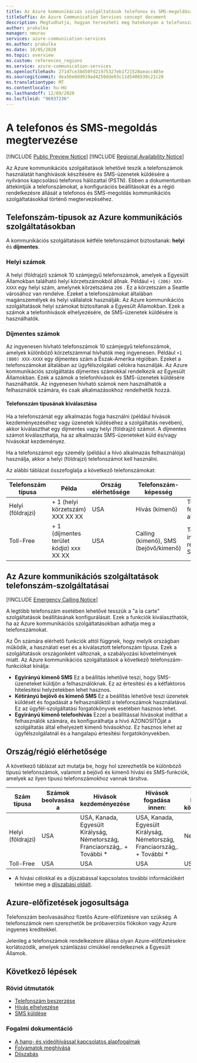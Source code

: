 ```yaml
---
title: Az Azure kommunikációs szolgáltatások telefonos és SMS-megoldásának megtervezése
titleSuffix: An Azure Communication Services concept document
description: Megtudhatja, hogyan tervezheti meg hatékonyan a telefonszámok és a telefonos szolgáltatások használatát.
author: prakulka
manager: nmurav
services: azure-communication-services
ms.author: prakulka
ms.date: 10/05/2020
ms.topic: overview
ms.custom: references_regions
ms.service: azure-communication-services
ms.openlocfilehash: 271d7ce38d50fd21975327eb1f21528aeacc485e
ms.sourcegitcommit: dea56e0dd919ad4250dde03c11d5406530c21c28
ms.translationtype: MT
ms.contentlocale: hu-HU
ms.lasthandoff: 12/09/2020
ms.locfileid: "96937236"
---
```

# <a name="plan-your-telephony-and-sms-solution"></a>A telefonos és SMS-megoldás megtervezése

[!INCLUDE [Public Preview Notice](../../includes/public-preview-include.md)]
[!INCLUDE [Regional Availability Notice](../../includes/regional-availability-include.md)]

Az Azure kommunikációs szolgáltatások lehetővé teszik a telefonszámok használatát hanghívások készítésére és SMS-üzenetek küldésére a nyilvános kapcsolású telefonos hálózattal (PSTN). Ebben a dokumentumban áttekintjük a telefonszámokat, a konfigurációs beállításokat és a régió rendelkezésre állását a telefonos és SMS-megoldás kommunikációs szolgáltatásokkal történő megtervezéséhez.





## <a name="phone-number-types-in-azure-communication-services"></a>Telefonszám-típusok az Azure kommunikációs szolgáltatásokban
 
A kommunikációs szolgáltatások kétféle telefonszámot biztosítanak: **helyi** és **díjmentes**. 

### <a name="local-numbers"></a>Helyi számok
A helyi (földrajzi) számok 10 számjegyű telefonszámok, amelyek a Egyesült Államokban található helyi körzetszámokból állnak. Például `+1 (206) XXX-XXXX` egy helyi szám, amelynek körzetszáma `206` . Ez a körzetszám a Seattle városához van rendelve. Ezeket a telefonszámokat általában magánszemélyek és helyi vállalatok használják. Az Azure kommunikációs szolgáltatások helyi számokat biztosítanak a Egyesült Államokban. Ezek a számok a telefonhívások elhelyezésére, de SMS-üzenetek küldésére is használhatók. 

### <a name="toll-free-numbers"></a>Díjmentes számok
Az ingyenesen hívható telefonszámok 10 számjegyű telefonszámok, amelyek különböző körzetszámmal hívhatók meg ingyenesen. Például `+1 (800) XXX-XXXX` egy díjmentes szám a Észak-Amerika régióban. Ezeket a telefonszámokat általában az ügyfélszolgálati célokra használják. Az Azure kommunikációs szolgáltatás díjmentes számokkal rendelkezik az Egyesült Államokban. Ezek a számok a telefonhívások és SMS-üzenetek küldésére használhatók. Az ingyenesen hívható számok nem használhatók a felhasználók számára, és csak alkalmazásokhoz rendelhetők hozzá.

#### <a name="choosing-a-phone-number-type"></a>Telefonszám típusának kiválasztása

Ha a telefonszámát egy alkalmazás fogja használni (például hívások kezdeményezéséhez vagy üzenetek küldéséhez a szolgáltatás nevében), akkor kiválaszthat egy díjmentes vagy helyi (földrajzi) számot. A díjmentes számot kiválaszthatja, ha az alkalmazás SMS-üzeneteket küld és/vagy hívásokat kezdeményez.

Ha a telefonszámot egy személy (például a hívó alkalmazás felhasználója) használja, akkor a helyi (földrajzi) telefonszámot kell használni. 

Az alábbi táblázat összefoglalja a következő telefonszámokat: 

| Telefonszám típusa | Példa                              | Ország elérhetősége    | Telefonszám-képesség |Gyakori használati eset                                                                                                     |
| ----------------- | ------------------------------------ | ----------------------- | ------------------------|------------------------------------------------------------------------------------------------------------------- |
| Helyi (földrajzi)        | + 1 (helyi körzetszám) XXX XX XX  | USA                      | Hívás (kimenő) | Telefonszámok kiosztása a felhasználók számára az alkalmazásokban  |
| Toll-Free         | + 1 (díjmentes terület *kódja*) xxx XX XX | USA                      | Calling (kimenő), SMS (bejövő/kimenő)| Telefonszámok kiosztása interaktív hangválaszi (IVR) rendszerekhez/robotokhoz, SMS-alkalmazásokhoz                                        |


## <a name="phone-number-features-in-azure-communication-services"></a>Az Azure kommunikációs szolgáltatások telefonszám-szolgáltatásai 

[!INCLUDE [Emergency Calling Notice](../../includes/emergency-calling-notice-include.md)]

A legtöbb telefonszám esetében lehetővé tesszük a "a la carte" szolgáltatások beállításának konfigurálását. Ezek a funkciók kiválaszthatók, ha az Azure kommunikációs szolgáltatásokban adhatja meg a telefonszámokat.

Az Ön számára elérhető funkciók attól függnek, hogy melyik országban működik, a használati eset és a kiválasztott telefonszám típusa. Ezek a szolgáltatások országonként változnak, a szabályozási követelmények miatt. Az Azure kommunikációs szolgáltatások a következő telefonszám-funkciókat kínálja:

- **Egyirányú kimenő SMS** Ez a beállítás lehetővé teszi, hogy SMS-üzeneteket küldjön a felhasználóknak. Ez az értesítési és a kétfaktoros hitelesítési helyzetekben lehet hasznos. 
- **Kétirányú bejövő és kimenő SMS** Ez a beállítás lehetővé teszi üzenetek küldését és fogadását a felhasználóktól a telefonszámok használatával. Ez az ügyfél-szolgáltatási forgatókönyvek esetében hasznos lehet.
- **Egyirányú kimenő telefonhívás** Ezzel a beállítással hívásokat indíthat a felhasználók számára, és konfigurálhatja a hívó AZONOSÍTÓját a szolgáltatás által elhelyezett kimenő hívásokhoz. Ez hasznos lehet az ügyfélszolgálatnál és a hangalapú értesítési forgatókönyvekben.

## <a name="countryregion-availability"></a>Ország/régió elérhetősége

A következő táblázat azt mutatja be, hogy hol szerezhetők be különböző típusú telefonszámok, valamint a bejövő és kimenő hívási és SMS-funkciók, amelyek az ilyen típusú telefonszámokhoz vannak társítva.

|Szám típusa| Számok beolvasása a | Hívások kezdeményezése                                        | Hívások fogadása innen:                                    |Üzenetek küldése a következőnek       | Üzenetek fogadása innen: |
|-----------| ------------------ | ---------------------------------------------------  |-------------------------------------------------------|-----------------------|--------|
| Helyi (földrajzi)  | USA                 | USA, Kanada, Egyesült Királyság, Németország, Franciaország,. + További *| USA, Kanada, Egyesült Királyság, Németország, Franciaország,. + További * |Nem érhető el| Nem érhető el |
| Toll-Free | USA                 | USA                                                   | USA                                                    |USA                | USA |

* A hívási célokkal és a díjszabással kapcsolatos további információkért tekintse meg a [díjszabási oldalt](../pricing.md).

## <a name="azure-subscriptions-eligibility"></a>Azure-előfizetések jogosultsága

Telefonszám beolvasásához fizetős Azure-előfizetésre van szükség. A telefonszámok nem szerezhetők be próbaverziós fiókokon vagy Azure ingyenes kreditekkel. 

Jelenleg a telefonszámok rendelkezésre állása olyan Azure-előfizetésekre korlátozódik, amelyek számlázási címükkel rendelkeznek a Egyesült Államok.

## <a name="next-steps"></a>Következő lépések

### <a name="quickstarts"></a>Rövid útmutatók

- [Telefonszám beszerzése](../../quickstarts/telephony-sms/get-phone-number.md)
- [Hívás elhelyezése](../../quickstarts/voice-video-calling/calling-client-samples.md)
- [SMS küldése](../../quickstarts/telephony-sms/send.md)

### <a name="conceptual-documentation"></a>Fogalmi dokumentáció

- [A hang- és videóhívással kapcsolatos alapfogalmak](../voice-video-calling/about-call-types.md)
- [Folyamatok meghívása](../call-flows.md)
- [Díjszabás](../pricing.md)

